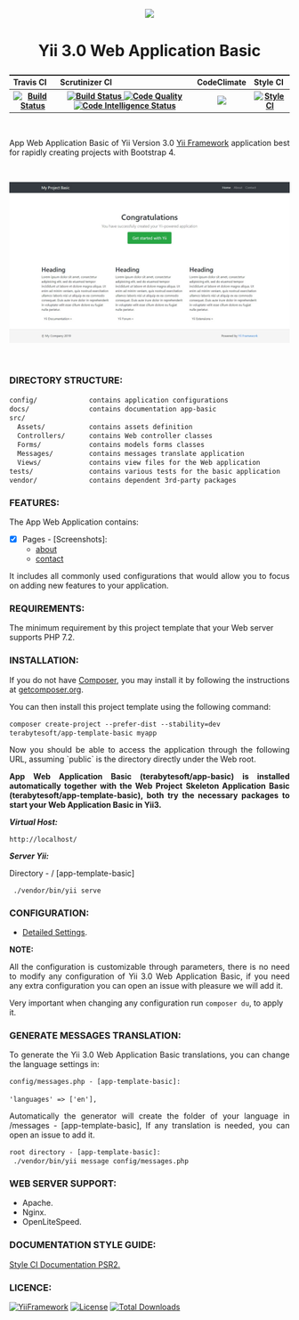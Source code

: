 <p align="center">
    <a href="https://github.com/terabytesoft/app-basic" target="_blank">
        <img src="https://farm1.staticflickr.com/887/27875183957_69a3645a56_q.jpg" height="100px;">
    </a>
    <h1 align="center">Yii 3.0 Web Application Basic</h1>
</p>
<table style="display:flex;justify-content:center;">
	<tr align="left">
  		<th>Travis CI</th>
		<th>Scrutinizer CI</th>
		<th>CodeClimate</th>
		<th>Style CI</th>
	</tr>
	<tr>
		<th>
			<a href="https://travis-ci.org/terabytesoft/app-basic.svg?branch=master" target="_blank">
   				<img src="https://scrutinizer-ci.com/g/terabytesoft/app-basic/badges/build.png?b=master" alt="Build Status">
    		</a>
		</th>
		<th>
    		<a href="https://scrutinizer-ci.com/g/terabytesoft/app-basic/build-status/master" target="_blank">
        		<img src="https://scrutinizer-ci.com/g/terabytesoft/app-basic/badges/build.png?b=master" alt="Build Status">
    		</a>
    		<a href="https://scrutinizer-ci.com/g/terabytesoft/app-basic/?branch=master" target="_blank">
        		<img src="https://scrutinizer-ci.com/g/terabytesoft/app-basic/badges/quality-score.png?b=master" alt="Code Quality">
    		</a>
    		<a href="https://scrutinizer-ci.com/code-intelligence" target="_blank">
        		<img src="https://scrutinizer-ci.com/g/terabytesoft/app-basic/badges/code-intelligence.svg?b=master" alt="Code Intelligence Status">
    		</a>
		</th>
		<th>
			<a href="https://codeclimate.com/github/terabytesoft/app-basic/maintainability">
				<img src="https://api.codeclimate.com/v1/badges/88fa672f3bb6614cbeb7/maintainability" />
			</a>			
		</th>
		<th>
			<a href="https://github.styleci.io/repos/163105087">
				<img src="https://github.styleci.io/repos/163105087/shield?branch=master" alt="StyleCI">
			</a>			
		</th>
  	</tr>
</table>	
</br>

<p align="justify">
App Web Application Basic of Yii Version 3.0 <a href="http://www.yiiframework.com/" title="Yii Framework" target="_blank">Yii Framework</a> application best for rapidly creating projects with Bootstrap 4.
</p>

</br>

![app-basic](docs/images/home.jpg)

</br>

### **DIRECTORY STRUCTURE:**

```
config/             contains application configurations
docs/               contains documentation app-basic
src/
  Assets/           contains assets definition
  Controllers/      contains Web controller classes
  Forms/            contains models forms classes  
  Messages/         contains messages translate application 
  Views/            contains view files for the Web application
tests/              contains various tests for the basic application
vendor/             contains dependent 3rd-party packages
```

### **FEATURES:**

The App Web Application contains:

- [x] Pages - [Screenshots]:
    - [about](docs/images/about.jpg)
    - [contact](docs/images/contact.jpg)

<p align="justify">
It includes all commonly used configurations that would allow you to focus on adding new
features to your application.
</P>

### **REQUIREMENTS:**
 
The minimum requirement by this project template that your Web server supports PHP 7.2.

### **INSTALLATION:**

<p align="justify">
If you do not have <a href="http://getcomposer.org/" title="Composer" target="_blank">Composer</a>, you may install it by following the instructions at <a href="http://getcomposer.org/doc/00-intro.md#installation-nix" title="getcomposer.org" target="_blank">getcomposer.org</a>.
</p>

You can then install this project template using the following command:

~~~
composer create-project --prefer-dist --stability=dev terabytesoft/app-template-basic myapp
~~~

<p align="justify">
Now you should be able to access the application through the following URL, assuming `public` is the directory
directly under the Web root.
</p>

<p align="justify">
<strong>App Web Application Basic (terabytesoft/app-basic) is installed automatically together with the Web Project Skeleton Application Basic (terabytesoft/app-template-basic), both try the necessary packages to start your Web Application Basic in Yii3.</strong>
</p>

__*Virtual Host:*__

~~~
http://localhost/
~~~

__*Server Yii:*__

Directory - / [app-template-basic]

~~~
 ./vendor/bin/yii serve
~~~

### **CONFIGURATION:**

- [Detailed Settings](docs/Config.MD).

**NOTE:** 

<p align="justify">
All the configuration is customizable through parameters, there is no need to modify any configuration of Yii 3.0 Web Application Basic, if you need any extra configuration you can open an issue with pleasure we will add it.
</p>

Very important when changing any configuration run `composer du`, to apply it.

### **GENERATE MESSAGES TRANSLATION:**

<p align="justify">
To generate the Yii 3.0 Web Application Basic translations, you can change the language settings in:
<p>

```
config/messages.php - [app-template-basic]:

'languages' => ['en'], 
```
<p align="justify">
 Automatically the generator will create the folder of your language in /messages - [app-template-basic], If any translation is needed, you can open an issue to add it.
</p>

```
root directory - [app-template-basic]:
 ./vendor/bin/yii message config/messages.php
```

### **WEB SERVER SUPPORT:**

- Apache.
- Nginx.
- OpenLiteSpeed.

### **DOCUMENTATION STYLE GUIDE:**

[Style CI Documentation PSR2.](https://docs.styleci.io/presets#psr2)

### **LICENCE:**

[![YiiFramework](https://img.shields.io/badge/Powered_by-Yii_Framework-green.svg?style=flat)](https://www.yiiframework.com/)
[![License](https://poser.pugx.org/terabytesoft/app-basic/license)](LICENSE.md)
[![Total Downloads](https://poser.pugx.org/terabytesoft/app-basic/downloads)](https://packagist.org/packages/terabytesoft/app-basic)
